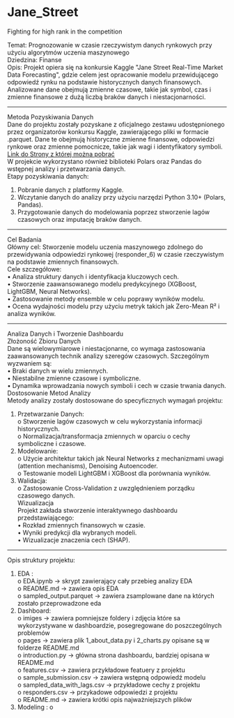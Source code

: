 # Jane_Street  
Fighting for high rank in the competition  

Temat: Prognozowanie w czasie rzeczywistym danych rynkowych przy użyciu algorytmów uczenia maszynowego  
Dziedzina: Finanse  
Opis: Projekt opiera się na konkursie Kaggle "Jane Street Real-Time Market Data Forecasting", gdzie celem jest opracowanie modelu przewidującego odpowiedź rynku na podstawie historycznych danych finansowych. Analizowane dane obejmują zmienne czasowe, takie jak symbol, czas i zmienne finansowe z dużą liczbą braków danych i niestacjonarności.  
________________________________________
Metoda Pozyskiwania Danych  
Dane do projektu zostały pozyskane z oficjalnego zestawu udostępnionego przez organizatorów konkursu Kaggle, zawierającego pliki w formacie .parquet. Dane te obejmują historyczne zmienne finansowe, odpowiedzi rynkowe oraz zmienne pomocnicze, takie jak wagi i identyfikatory symboli.[ Link do Strony z której można pobrać ](https://www.kaggle.com/competitions/jane-street-real-time-market-data-forecasting/data?select=responders.csv)  
W projekcie wykorzystano również biblioteki Polars oraz Pandas do wstępnej analizy i przetwarzania danych.  
Etapy pozyskiwania danych:  
1.	Pobranie danych z platformy Kaggle.  
2.	Wczytanie danych do analizy przy użyciu narzędzi Python 3.10+ (Polars, Pandas).  
3.	Przygotowanie danych do modelowania poprzez stworzenie lagów czasowych oraz imputację braków danych.  
________________________________________
Cel Badania  
Główny cel: Stworzenie modelu uczenia maszynowego zdolnego do przewidywania odpowiedzi rynkowej (responder_6) w czasie rzeczywistym na podstawie zmiennych finansowych.  
Cele szczegółowe:  
•	Analiza struktury danych i identyfikacja kluczowych cech.  
•	Stworzenie zaawansowanego modelu predykcyjnego (XGBoost, LightGBM, Neural Networks).  
•	Zastosowanie metody ensemble w celu poprawy wyników modelu.  
•	Ocena wydajności modelu przy użyciu metryk takich jak Zero-Mean R² i analiza wyników.  
________________________________________
Analiza Danych i Tworzenie Dashboardu  
Złożoność Zbioru Danych  
Dane są wielowymiarowe i niestacjonarne, co wymaga zastosowania zaawansowanych technik analizy szeregów czasowych. Szczególnym wyzwaniem są:  
•	Braki danych w wielu zmiennych.  
•	Niestabilne zmienne czasowe i symboliczne.  
•	Dynamika wprowadzania nowych symboli i cech w czasie trwania danych.  
Dostosowanie Metod Analizy  
Metody analizy zostały dostosowane do specyficznych wymagań projektu:  
1.	Przetwarzanie Danych:   
o	Stworzenie lagów czasowych w celu wykorzystania informacji historycznych.  
o	Normalizacja/transformacja zmiennych w oparciu o cechy symboliczne i czasowe.  
2.	Modelowanie:  
o	Użycie architektur takich jak Neural Networks z mechanizmami uwagi (attention mechanisms), Denoising Autoencoder.  
o	Testowanie modeli LightGBM i XGBoost dla porównania wyników.  
3.	Walidacja:   
o	Zastosowanie Cross-Validation z uwzględnieniem porządku czasowego danych.  
Wizualizacja  
Projekt zakłada stworzenie interaktywnego dashboardu przedstawiającego:  
•	Rozkład zmiennych finansowych w czasie.  
•	Wyniki predykcji dla wybranych modeli.  
•	Wizualizacje znaczenia cech (SHAP).  
________________________________________
Opis struktury projektu: 

1.	EDA :  
o	EDA.ipynb -> skrypt zawierający cały przebieg analizy EDA  
o	README.md -> zawiera opis EDA  
o	sampled_output.parquet -> zawiera zsamplowane dane na których zostało przeprowadzone eda  
2.	Dashboard:  
o		imiges -> zawiera pomniejsze foldery i zdjęcia które sa wykorzystywane w dashboardzie, posegregowane do poszczególnych problemów  
o	  pages -> zawiera plik 1_about_data.py i 2_charts.py opisane są w folderze README.md   
o	  introduction.py -> główna strona dashboardu, bardziej opisana w README.md  
o	  features.csv -> zawiera przykładowe featuery z projektu  
o	  sample_submission.csv -> zawiera wstępną odpowiedź modelu  
o	  sampled_data_with_lags.csv -> przykładowe cechy z projektu  
o	  responders.csv -> przykadowe odpowiedzi z projektu  
o	  README.md -> zawiera krótki opis najważniejszych plików
3.	Modeling :
o   
